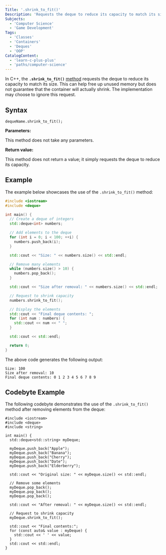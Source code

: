 ```yaml
---
Title: '.shrink_to_fit()'
Description: 'Requests the deque to reduce its capacity to match its size.'
Subjects:
  - 'Computer Science'
  - 'Game Development'
Tags:
  - 'Classes'
  - 'Containers'
  - 'Deques'
  - 'OOP'
CatalogContent:
  - 'learn-c-plus-plus'
  - 'paths/computer-science'
---
```


In C++, the **`.shrink_to_fit()`** [method](https://www.codecademy.com/resources/docs/cpp/methods) requests the deque to reduce its capacity to match its size. This can help free up unused memory but does not guarantee that the container will actually shrink. The implementation may choose to ignore this request.

## Syntax

```pseudo
dequeName.shrink_to_fit();
```

**Parameters:**

This method does not take any parameters.

**Return value:**

This method does not return a value; it simply requests the deque to reduce its capacity.

## Example

The example below showcases the use of the `.shrink_to_fit()` method:

```cpp
#include <iostream>
#include <deque>

int main() {
  // Create a deque of integers
  std::deque<int> numbers;

  // Add elements to the deque
  for (int i = 0; i < 100; ++i) {
    numbers.push_back(i);
  }

  std::cout << "Size: " << numbers.size() << std::endl;

  // Remove many elements
  while (numbers.size() > 10) {
    numbers.pop_back();
  }

  std::cout << "Size after removal: " << numbers.size() << std::endl;

  // Request to shrink capacity
  numbers.shrink_to_fit();

  // Display the elements
  std::cout << "Final deque contents: ";
  for (int num : numbers) {
    std::cout << num << " ";
  }

  std::cout << std::endl;

  return 0;
}
```

The above code generates the following output:

```shell
Size: 100
Size after removal: 10
Final deque contents: 0 1 2 3 4 5 6 7 8 9
```

## Codebyte Example

The following codebyte demonstrates the use of the `.shrink_to_fit()` method after removing elements from the deque:

```codebyte/cpp
#include <iostream>
#include <deque>
#include <string>

int main() {
  std::deque<std::string> myDeque;

  myDeque.push_back("Apple");
  myDeque.push_back("Banana");
  myDeque.push_back("Cherry");
  myDeque.push_back("Date");
  myDeque.push_back("Elderberry");

  std::cout << "Original size: " << myDeque.size() << std::endl;

  // Remove some elements
  myDeque.pop_back();
  myDeque.pop_back();
  myDeque.pop_back();

  std::cout << "After removal: " << myDeque.size() << std::endl;

  // Request to shrink capacity
  myDeque.shrink_to_fit();

  std::cout << "Final contents:";
  for (const auto& value : myDeque) {
    std::cout << ' ' << value;
  }
  std::cout << std::endl;
}
```
